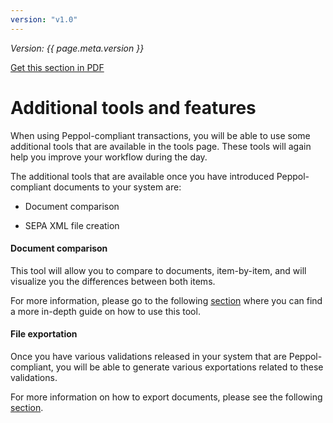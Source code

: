 ```yaml
---
version: "v1.0"
---
```


<span class="version-label">*Version: {{ page.meta.version }}*</span>

<div class="no-pdf">
  <a class="md-button print-button" href="../pdfs/Peppol-Tools_with_Peppol.pdf" target="_blank">
    Get this section in PDF
  </a>
</div>

# Additional tools and features

When using Peppol-compliant transactions, you will be able to use some
additional tools that are available in the tools page. These tools will
again help you improve your workflow during the day.

The additional tools that are available once you have introduced
Peppol-compliant documents to your system are:

-   Document comparison

-   SEPA XML file creation

#### Document comparison 

This tool will allow you to compare to documents, item-by-item, and will
visualize you the differences between both items.

For more information, please go to the following
[section](../System%20Overview/Tools.md#document-comparison-tool) where you can find a more in-depth
guide on how to use this tool.

#### File exportation 

Once you have various validations released in your system that are
Peppol-compliant, you will be able to generate various exportations
related to these validations.

For more information on how to export documents, please see the
following [section](../System%20Overview/Validations.md#exporting-documents).
